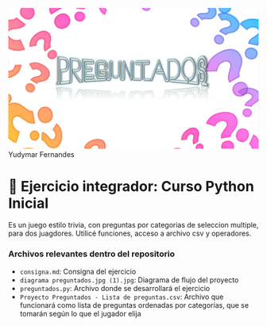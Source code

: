 ![Preguntados banner](Preguntados_img.jpg)
Yudymar Fernandes

# :rocket: Ejercicio integrador: Curso Python Inicial

Es un juego estilo trivia, con preguntas por categorias de seleccion multiple, para dos juagdores.
Utilicé funciones, acceso a archivo csv y operadores.

### Archivos relevantes dentro del repositorio

- `consigna.md`: Consigna del ejercicio
- `diagrama preguntados.jpg (1).jpg`: Diagrama de flujo del proyecto
- `preguntados.py`: Archivo donde se desarrollará el ejercicio
- `Proyecto Preguntados - Lista de preguntas.csv`: Archivo que funcionará como lista de preguntas ordenadas por categorías, que se tomarán según lo que el jugador elija